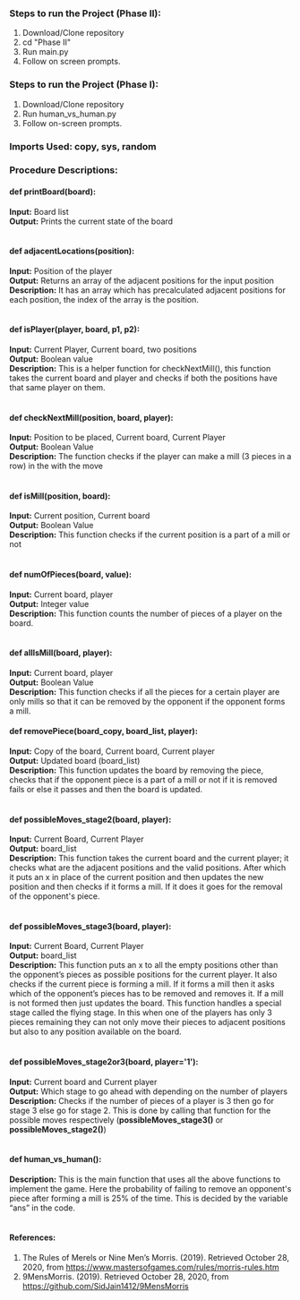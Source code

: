 
### Steps to run the Project (Phase II):
1.  Download/Clone repository
2.  cd "Phase II" 
3.  Run main.py
4.  Follow on screen prompts.


### Steps to run the Project (Phase I):
1.  Download/Clone repository
2.  Run human_vs_human.py 
3.  Follow on-screen prompts.
    
### Imports Used: copy, sys, random

### Procedure Descriptions:

#### def printBoard(board):
**Input:** Board list <br>
**Output:** Prints the current state of the board<br>
<br>

#### def adjacentLocations(position):
**Input:** Position of the player <br>
**Output:** Returns an array of the adjacent positions for the input position <br>
**Description:** It has an array which has precalculated adjacent positions for each position, the index of the array is the position.<br>
<br>

#### def isPlayer(player, board, p1, p2):
**Input:** Current Player, Current board, two positions<br>
**Output:** Boolean value<br>
**Description:** This is a helper function for checkNextMill(), this function takes the current board and player and checks if both the positions have that same player on them.<br>
<br>

#### def checkNextMill(position, board, player):
**Input:** Position to be placed, Current board, Current Player<br>
**Output:** Boolean Value<br>
**Description:** The function checks if the player can make a mill (3 pieces in a row) in the with the move<br>
<br>

#### def isMill(position, board):
**Input:** Current position, Current board<br>
**Output:** Boolean Value<br>
**Description:** This function checks if the current position is a part of a mill or not<br>
<br>

#### def numOfPieces(board, value):
**Input:** Current board, player<br>
**Output:** Integer value<br>
**Description:** This function counts the number of pieces of a player on the board.<br>
<br>

#### def allIsMill(board, player):
**Input:** Current board, player<br>
**Output:** Boolean Value<br>
**Description:** This function checks if all the pieces for a certain player are only mills so that it can be removed by the opponent if the opponent forms a mill.<br>

#### def removePiece(board_copy, board_list, player):
**Input:** Copy of the board, Current board, Current player<br>
**Output:** Updated board (board_list)<br>
**Description:** This function updates the board by removing the piece, checks that if the opponent piece is a part of a mill or not if it is removed fails or else it passes and then the board is updated.<br>
<br>

#### def possibleMoves_stage2(board, player):
**Input:** Current Board, Current Player<br>
**Output:** board_list<br>
**Description:** This function takes the current board and the current player; it checks what are the adjacent positions and the valid positions. After which it puts an x in place of the current position and then updates the new position and then checks if it forms a mill. If it does it goes for the removal of the opponent's piece.<br>
<br>

#### def possibleMoves_stage3(board, player):
**Input:** Current Board, Current Player<br>
**Output:** board_list<br>
**Description:** This function puts an x to all the empty positions other than the opponent’s pieces as possible positions for the current player. It also checks if the current piece is forming a mill. If it forms a mill then it asks which of the opponent’s pieces has to be removed and removes it. If a mill is not formed then just updates the board. This function handles a special stage called the flying stage. In this when one of the players has only 3 pieces remaining they can not only move their pieces to adjacent positions but also to any position available on the board.<br>
<br>

#### def possibleMoves_stage2or3(board, player='1'):
**Input:** Current board and Current player<br>
**Output:** Which stage to go ahead with depending on the number of players<br>
**Description:** Checks if the number of pieces of a player is 3 then go for stage 3 else go for stage 2. This is done by calling that function for the possible moves respectively (**possibleMoves_stage3()** or **possibleMoves_stage2()**)<br>
<br>

#### def human_vs_human():
**Description:** This is the main function that uses all the above functions to implement the game. Here the probability of failing to remove an opponent's piece after forming a mill is 25% of the time. This is decided by the variable “ans” in the code.<br>
<br>

#### References:<br>
1. The Rules of Merels or Nine Men’s Morris. (2019). Retrieved October 28, 2020, from https://www.mastersofgames.com/rules/morris-rules.htm <br>
2. 9MensMorris. (2019). Retrieved October 28, 2020, from https://github.com/SidJain1412/9MensMorris<br>
